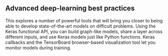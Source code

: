 ## Advanced deep-learning best practices
This explores a number of powerful tools that will bring you closer to being able to develop state-of-the-art models on difficult problems. Using the Keras functional API,
you can build graph-like models, share a layer across different inputs, and use Keras models just like Python functions. Keras callbacks and the TensorBoard browser-based
visualization tool let you monitor models during training.
